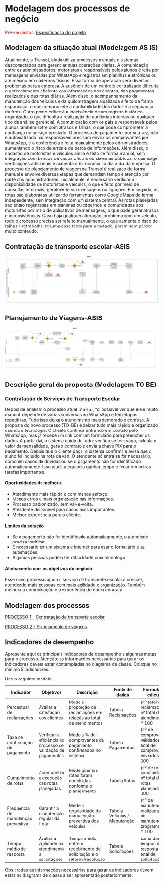 # Modelagem dos processos de negócio

<span style="color:red">Pré-requisitos: <a href="02-Especificacao.md"> Especificação do projeto</a></span>



## Modelagem da situação atual (Modelagem AS IS)

  Atualmente, a Transol, ainda utiliza processos manuais e sistemas desconectados para gerenciar suas operações diárias. A comunicação entre os administradores, motoristas e responsáveis pelos alunos é feita por mensagens enviadas por WhatsApp e registros em planilhas eletrônicas ou até mesmo em cadernos físicos. Essa forma de operação gera diversos problemas para a empresa. A ausência de um controle centralizado dificulta o gerenciamento eficiente das informações dos clientes, dos pagamentos realizados e das rotas diárias. Além disso, o acompanhamento da manutenção dos veículos e da quilometragem atualizada é feito de forma esporádica, o que compromete a confiabilidade dos dados e a segurança da frota.
Outro ponto crítico é a inexistência de um registro histórico organizado, o que dificulta a realização de auditorias internas ou qualquer tipo de análise gerencial. A comunicação com os pais e responsáveis pelos alunos também sofre com atrasos e falhas, o que pode comprometer a confiança no serviço prestado. O processo de pagamento, por sua vez, não é automatizado: os responsáveis precisam enviar os comprovantes por WhatsApp, e a conferência é feita manualmente pelos administradores, aumentando o risco de erros e de perda de informações. Além disso, o cadastro de motoristas e veículos ainda é feito de forma manual, sem integração com bancos de dados oficiais ou sistemas públicos, o que exige verificações adicionais e aumenta a burocracia no dia a dia da empresa.
O processo de planejamento de viagem na Transol é realizado de forma manual e envolve diversas etapas que demandam tempo e atenção por parte dos administradores. Inicialmente, é necessário verificar a disponibilidade de motoristas e veículos, o que é feito por meio de consultas informais, geralmente via mensagens ou ligações. Em seguida, as rotas são elaboradas  utilizando ferramentas como Google Maps de forma independente, sem integração com um sistema central. As rotas planejadas são então registradas em planilhas ou cadernos, e comunicadas aos motoristas por meio de aplicativos de mensagens, o que pode gerar atrasos e inconsistências. Caso haja qualquer alteração, problema com um veículo, todo o processo precisa ser refeito manualmente, o que aumenta o risco de falhas e retrabalho.
resuma esse texto para a metade, porem sem perder muito conteudo.


## Contratação de transporte escolar-ASIS
![Contratação de transporte escolar-ASIS](./images/Contratação_ASIS.png "Modelo BPMN do Processo 1.") 

## Planejamento de Viagens-ASIS
![Planejamento de Viagens-ASIS](./images/PlanejamentoDeViagens_ASIS.png "Modelo BPMN do Processo 2.")



## Descrição geral da proposta (Modelagem TO BE)

### Contratação de Serviços de Transporte Escolar

Depois de analisar o processo atual (AS-IS), foi possível ver que ele é muito manual, depende de várias conversas no WhatsApp e tem etapas repetitivas. Tudo isso deixa o atendimento mais demorado e confuso.
A proposta do novo processo (TO-BE) é deixar tudo mais rápido e organizado usando a tecnologia. O cliente continua entrando em contato pelo WhatsApp, mas já recebe um link com um formulário para preencher os dados. A partir daí, o sistema cuida de tudo: verifica se tem vaga, calcula o valor da mensalidade, gera o contrato e envia a chave PIX para o pagamento. Depois que o cliente paga, o sistema confirma e avisa que o aluno foi incluído na rota da van.
O atendente só entra se for necessário, como em casos de dúvidas ou se o pagamento não for identificado automaticamente. Isso ajuda a equipe a ganhar tempo e focar em outras tarefas importantes.

#### Oportunidades de melhoria

- Atendimento mais rápido e com menos esforço.
- Menos erros e mais organização nas informações.
- Processo padronizado, sem vai-e-volta.
- Atendente disponível para casos mais importantes.
- Melhor experiência para o cliente.

#### Limites da solução

- Se o pagamento não for identificado automaticamente, o atendente precisa verificar.
- É necessário ter um sistema e internet para usar o formulário e as automações.
- Algumas pessoas podem ter dificuldade com tecnologia.

#### Alinhamento com os objetivos do negócio

Esse novo processo ajuda o serviço de transporte escolar a crescer, atendendo mais pessoas com mais agilidade e organização. Também melhora a comunicação e a experiência de quem contrata.

## Modelagem dos processos

[PROCESSO 1 - Contratação de transporte escolar](/docs/processes/processo-1-CONTRATAÇÃO-DE-TRANSPORTE-ESCOLAR.md "Detalhamento do processo 1.")

[PROCESSO 2 - Planejamento de viagens](/docs/processes/processo-2-PLANEJAMENTO-DE-VIAGENS.md "Detalhamento do processo 2.")



## Indicadores de desempenho

Apresente aqui os principais indicadores de desempenho e algumas metas para o processo. Atenção: as informações necessárias para gerar os indicadores devem estar contempladas no diagrama de classe. Coloque no mínimo 5 indicadores.

Use o seguinte modelo:

| **Indicador** | **Objetivos** | **Descrição** | **Fonte de dados** | **Fórmula de cálculo** |
| ---           | ---           | ---           | ---             | ---             |
| Percentual de reclamações | Avaliar a satisfação dos clientes | Mede a proporção de reclamações em relação ao total de atendimentos | Tabela Reclamações | (nº total de reclamações / nº total de atendimentos) * 100 |
| Taxa de confirmação de pagamento | Verificar a eficiência no processo de validação de pagamentos| Mede a % de comprovantes de pagamento confirmados no sistema | Tabela Pagamentos | (nº de comprovantes validados / nº total de comprovantes enviados) * 100 |
| Cumprimento de rotas | Acompanhar a execução das rotas planejadas | Mede quantas rotas foram concluídas conforme o planejamento | Tabela Rotas | (nº de rotas concluídas / nº total de rotas planejadas) * 100 |
Frequência de manutenção preventiva	| Garantir a manutenção regular da frota	| Mede a regularidade da manutenção preventiva dos veículos	| Tabela Veículos / Manutenção | (nº de manutenções realizadas / nº de manutenções programadas) * 100 | 
Tempo médio de resposta	| Avaliar a agilidade no atendimento a solicitações | Tempo médio entre o recebimento da solicitação e o retorno/resolução | Tabela Solicitações | soma dos tempos de resposta / nº total de solicitações | 

Obs.: todas as informações necessárias para gerar os indicadores devem estar no diagrama de classe a ser apresentado posteriormente.

